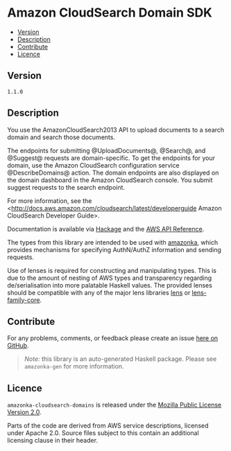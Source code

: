 # Amazon CloudSearch Domain SDK

* [Version](#version)
* [Description](#description)
* [Contribute](#contribute)
* [Licence](#licence)


## Version

`1.1.0`


## Description

You use the AmazonCloudSearch2013 API to upload documents to a search
domain and search those documents.

The endpoints for submitting @UploadDocuments@, @Search@, and @Suggest@
requests are domain-specific. To get the endpoints for your domain, use
the Amazon CloudSearch configuration service @DescribeDomains@ action.
The domain endpoints are also displayed on the domain dashboard in the
Amazon CloudSearch console. You submit suggest requests to the search
endpoint.

For more information, see the
<http://docs.aws.amazon.com/cloudsearch/latest/developerguide Amazon CloudSearch Developer Guide>.

Documentation is available via [Hackage](http://hackage.haskell.org/package/amazonka-cloudsearch-domains)
and the [AWS API Reference](http://docs.aws.amazon.com/cloudsearch/latest/developerguide/what-is-cloudsearch.html).

The types from this library are intended to be used with [amazonka](http://hackage.haskell.org/package/amazonka),
which provides mechanisms for specifying AuthN/AuthZ information and sending requests.

Use of lenses is required for constructing and manipulating types.
This is due to the amount of nesting of AWS types and transparency regarding
de/serialisation into more palatable Haskell values.
The provided lenses should be compatible with any of the major lens libraries
[lens](http://hackage.haskell.org/package/lens) or [lens-family-core](http://hackage.haskell.org/package/lens-family-core).

## Contribute

For any problems, comments, or feedback please create an issue [here on GitHub](https://github.com/brendanhay/amazonka/issues).

> _Note:_ this library is an auto-generated Haskell package. Please see `amazonka-gen` for more information.


## Licence

`amazonka-cloudsearch-domains` is released under the [Mozilla Public License Version 2.0](http://www.mozilla.org/MPL/).

Parts of the code are derived from AWS service descriptions, licensed under Apache 2.0.
Source files subject to this contain an additional licensing clause in their header.
